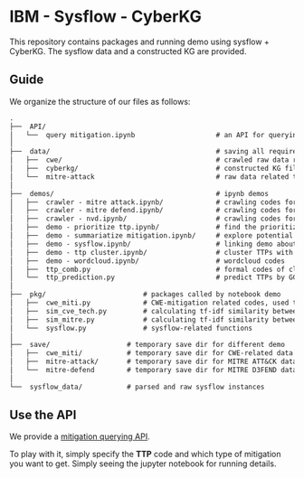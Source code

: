 # IBM - Sysflow - CyberKG 
This repository contains packages and running demo using sysflow + CyberKG. The sysflow data and a constructed KG are provided.

## Guide

We organize the structure of our files as follows:
```latex
.
├──  API/
│   └──  query mitigation.ipynb                    # an API for querying different groups of mitigations
│
├──  data/                                         # saving all required raw data 
│   ├──  cwe/                                      # crawled raw data related to CWE
│   ├──  cyberkg/                                  # constructed KG files
│   └──  mitre-attack                              # raw data related to MITRE ATT&CK
│
├──  demos/                                        # ipynb demos
│   ├──  crawler - mitre attack.ipynb/             # crawling codes for MITRE ATT&CK data
│   ├──  crawler - mitre defend.ipynb/             # crawling codes for MITRE D3FEND data
│   ├──  crawler - nvd.ipynb/                      # crawling codes for NVD data
│   ├──  demo - prioritize ttp.ipynb/              # find the prioritized TTPs within a TTP set
│   ├──  demo - summariatize mitigation.ipynb/     # explore potential mitigations/defences for a given TTP
│   ├──  demo - sysflow.ipynb/                     # linking demo about TTP/sysflow -> CVE -> CWE
│   ├──  demo - ttp cluster.ipynb/                 # cluster TTPs with a given TTP set (tentative codes)
│   ├──  demo - wordcloud.ipynb/                   # wordcloud codes
│   ├──  ttp_comb.py                               # formal codes of clustering TTPs
│   └──  ttp_prediction.py                         # predict TTPs by GCN, using sysflow graphs
│
├──  pkg/                        # packages called by notebook demo
│   ├──  cwe_miti.py             # CWE-mitigation related codes, used to synthesize mitigation phases
│   ├──  sim_cve_tech.py         # calculating tf-idf similarity between CVE and TTP descriptions
│   ├──  sim_mitre.py            # calculating tf-idf similarity between MITRE projects (e.g., TTP mitigation and defence)
│   └──  sysflow.py              # sysflow-related functions
│   
├──  save/                   # temporary save dir for different demo
│   ├──  cwe_miti/           # temporary save dir for CWE-related data
│   ├──  mitre-attack/       # temporary save dir for MITRE ATT&CK data
│   └──  mitre-defend        # temporary save dir for MITRE D3FEND data
│
└──  sysflow_data/           # parsed and raw sysflow instances
```   

## Use the API

We provide a [mitigation querying API](https://github.com/HarrialX/IBM-sysflow-KG/blob/main/API/query%20mitigation.ipynb).

To play with it, simply specify the **TTP** code and which type of mitigation you want to get. Simply seeing the jupyter notebook for running details.